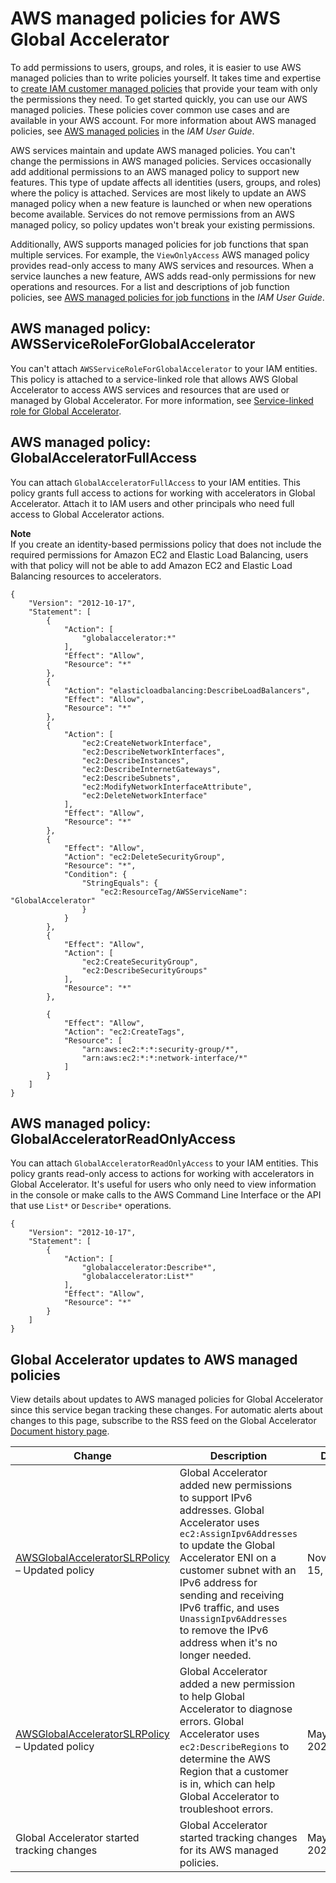# AWS managed policies for AWS Global Accelerator<a name="security-iam-awsmanpol-aga"></a>

To add permissions to users, groups, and roles, it is easier to use AWS managed policies than to write policies yourself\. It takes time and expertise to [create IAM customer managed policies](https://docs.aws.amazon.com/IAM/latest/UserGuide/access_policies_create-console.html) that provide your team with only the permissions they need\. To get started quickly, you can use our AWS managed policies\. These policies cover common use cases and are available in your AWS account\. For more information about AWS managed policies, see [AWS managed policies](https://docs.aws.amazon.com/IAM/latest/UserGuide/access_policies_managed-vs-inline.html#aws-managed-policies) in the *IAM User Guide*\.

AWS services maintain and update AWS managed policies\. You can't change the permissions in AWS managed policies\. Services occasionally add additional permissions to an AWS managed policy to support new features\. This type of update affects all identities \(users, groups, and roles\) where the policy is attached\. Services are most likely to update an AWS managed policy when a new feature is launched or when new operations become available\. Services do not remove permissions from an AWS managed policy, so policy updates won't break your existing permissions\.

Additionally, AWS supports managed policies for job functions that span multiple services\. For example, the `ViewOnlyAccess` AWS managed policy provides read\-only access to many AWS services and resources\. When a service launches a new feature, AWS adds read\-only permissions for new operations and resources\. For a list and descriptions of job function policies, see [AWS managed policies for job functions](https://docs.aws.amazon.com/IAM/latest/UserGuide/access_policies_job-functions.html) in the *IAM User Guide*\.

## AWS managed policy: AWSServiceRoleForGlobalAccelerator<a name="security-iam-awsmanpol-AWSServiceRoleForGlobalAccelerator"></a>

You can't attach `AWSServiceRoleForGlobalAccelerator` to your IAM entities\. This policy is attached to a service\-linked role that allows AWS Global Accelerator to access AWS services and resources that are used or managed by Global Accelerator\. For more information, see [Service\-linked role for Global Accelerator](using-service-linked-roles.md)\.

## AWS managed policy: GlobalAcceleratorFullAccess<a name="security-iam-awsmanpol-GlobalAcceleratorFullAccess"></a>

You can attach `GlobalAcceleratorFullAccess` to your IAM entities\. This policy grants full access to actions for working with accelerators in Global Accelerator\. Attach it to IAM users and other principals who need full access to Global Accelerator actions\.

**Note**  
If you create an identity\-based permissions policy that does not include the required permissions for Amazon EC2 and Elastic Load Balancing, users with that policy will not be able to add Amazon EC2 and Elastic Load Balancing resources to accelerators\.

```
{
    "Version": "2012-10-17",
    "Statement": [
        {
            "Action": [
                "globalaccelerator:*"
            ],
            "Effect": "Allow",
            "Resource": "*"
        },
        {
            "Action": "elasticloadbalancing:DescribeLoadBalancers",
            "Effect": "Allow",
            "Resource": "*"
        },
        {
            "Action": [
                "ec2:CreateNetworkInterface",
                "ec2:DescribeNetworkInterfaces",
                "ec2:DescribeInstances",
                "ec2:DescribeInternetGateways",
                "ec2:DescribeSubnets",
                "ec2:ModifyNetworkInterfaceAttribute",
                "ec2:DeleteNetworkInterface"
            ],
            "Effect": "Allow",
            "Resource": "*"
        },
        {
            "Effect": "Allow",
            "Action": "ec2:DeleteSecurityGroup",
            "Resource": "*",
            "Condition": {
                "StringEquals": {
                    "ec2:ResourceTag/AWSServiceName": "GlobalAccelerator"
                }
            }
        },
        {
            "Effect": "Allow",
            "Action": [
                "ec2:CreateSecurityGroup",
                "ec2:DescribeSecurityGroups"
            ],
            "Resource": "*"
        },

        {
            "Effect": "Allow",
            "Action": "ec2:CreateTags",
            "Resource": [
                "arn:aws:ec2:*:*:security-group/*",
                "arn:aws:ec2:*:*:network-interface/*"
            ]
        }
    ]
}
```

## AWS managed policy: GlobalAcceleratorReadOnlyAccess<a name="security-iam-awsmanpol-GlobalAcceleratorReadOnlyAccess"></a>

You can attach `GlobalAcceleratorReadOnlyAccess` to your IAM entities\. This policy grants read\-only access to actions for working with accelerators in Global Accelerator\. It's useful for users who only need to view information in the console or make calls to the AWS Command Line Interface or the API that use `List*` or `Describe*` operations\.

```
{
    "Version": "2012-10-17",
    "Statement": [
        {
            "Action": [
                "globalaccelerator:Describe*",
                "globalaccelerator:List*"
            ],
            "Effect": "Allow",
            "Resource": "*"
        }
    ]
}
```

## Global Accelerator updates to AWS managed policies<a name="security-iam-awsmanpol-globalaccelerator-updates"></a>

View details about updates to AWS managed policies for Global Accelerator since this service began tracking these changes\. For automatic alerts about changes to this page, subscribe to the RSS feed on the Global Accelerator [Document history page](WhatsNew.md)\.


| Change | Description | Date | 
| --- | --- | --- | 
|   [AWSGlobalAcceleratorSLRPolicy](https://console.aws.amazon.com/iam/home#policies/arn:aws:iam::aws:policy/aws-service-role/AWSGlobalAcceleratorSLRPolicy) – Updated policy  |  Global Accelerator added new permissions to support IPv6 addresses\. Global Accelerator uses `ec2:AssignIpv6Addresses` to update the Global Accelerator ENI on a customer subnet with an IPv6 address for sending and receiving IPv6 traffic, and uses `UnassignIpv6Addresses` to remove the IPv6 address when it's no longer needed\.  | November 15, 2021 | 
|   [AWSGlobalAcceleratorSLRPolicy](https://console.aws.amazon.com/iam/home#policies/arn:aws:iam::aws:policy/aws-service-role/AWSGlobalAcceleratorSLRPolicy) – Updated policy  |  Global Accelerator added a new permission to help Global Accelerator to diagnose errors\. Global Accelerator uses `ec2:DescribeRegions` to determine the AWS Region that a customer is in, which can help Global Accelerator to troubleshoot errors\.  | May 18, 2021 | 
|  Global Accelerator started tracking changes  |  Global Accelerator started tracking changes for its AWS managed policies\.  | May 18, 2021 | 